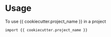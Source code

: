 # Usage

To use {{ cookiecutter.project_name }} in a project

```
import {{ cookiecutter.project_name }}
```
